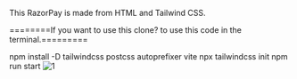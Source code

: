 This RazorPay is made from HTML and Tailwind CSS.

========If you want to use this clone? to use this code in the terminal.=========

npm install -D tailwindcss postcss autoprefixer vite
npx tailwindcss init
npm run start
![1](https://github.com/realsachinr/Discord-Clone/assets/154586309/31c17047-b1b6-4c51-9c1f-17dbca3d9a49)


